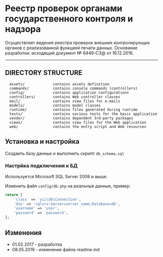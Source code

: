 Реестр проверок органами государственного контроля и надзора
============================

Осуществляет ведение реестра проверок внешних контролирующих органов с реализованной функцией печати данных.
Основание разработки: исходящий документ № 6449-СЗ@ от 16.12.2016.

---


DIRECTORY STRUCTURE
-------------------

      assets/             contains assets definition
      commands/           contains console commands (controllers)
      config/             contains application configurations
      controllers/        contains Web controller classes
      mail/               contains view files for e-mails
      models/             contains model classes
      runtime/            contains files generated during runtime
      tests/              contains various tests for the basic application
      vendor/             contains dependent 3rd-party packages
      views/              contains view files for the Web application
      web/                contains the entry script and Web resources



## Установка и настройка
Создаить базу данных и выполнить скрипт `db_schema.sql`

### Настрйка подключения к БД
Используется Microsoft SQL Server 2008 и выше.

Изменить файл `config/db.php` на реальные данные, пример:

```php
return [
    'class' => 'yii\db\Connection',
    'dsn' => 'sqlsrv:Server=server_name;Database=db',		
    'username' => 'user',
    'password' => 'password',	
];
```

## Изменения
* 01.02.2017 - разработка
* 08.05.2019 - изменение файла readme.md
